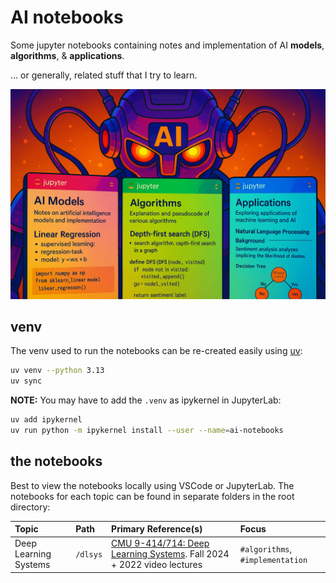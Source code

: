 # AI notebooks

Some jupyter notebooks containing notes and implementation of AI **models**, **algorithms**, & **applications**. 

... or generally, related stuff that I try to learn. 

<img src="./ai.png">

## venv

The venv used to run the notebooks can be re-created easily using [uv](https://docs.astral.sh/uv/getting-started/installation/):

```bash
uv venv --python 3.13
uv sync
```

**NOTE:** You may have to add the `.venv` as ipykernel in JupyterLab:
```bash
uv add ipykernel
uv run python -m ipykernel install --user --name=ai-notebooks
```


## the notebooks

Best to view the notebooks locally using VSCode or JupyterLab.
The notebooks for each topic can be found in separate folders in the root directory:

| **Topic** | **Path** | **Primary Reference(s)** | **Focus** |
| :-- | :-- | :-- | :-- |
| Deep Learning Systems | `/dlsys` | [CMU 9-414/714: Deep Learning Systems](https://dlsyscourse.org/lectures/). Fall 2024 + 2022 video lectures | `#algorithms`, `#implementation` |
